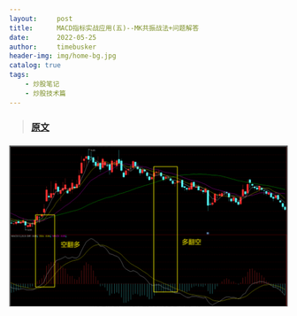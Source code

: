 ```yaml
---
layout:     post
title:      MACD指标实战应用(五)--MK共振战法+问题解答
date:       2022-05-25
author:     timebusker
header-img: img/home-bg.jpg
catalog: true
tags:
    - 炒股笔记
    - 炒股技术篇
---  
```


>### [原文](https://zhuanlan.zhihu.com/p/392792597)


### 

![image](/img/gupiao/20220525014252.png)  


